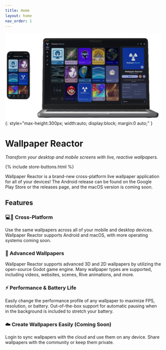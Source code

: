 ```yaml
---
title: Home
layout: home
nav_order: 1
---
```


![Mockup](/assets/images/mockup2.webp){: style="max-height:300px; width:auto; display:block; margin:0 auto;" }

# Wallpaper Reactor

_Transform your desktop and mobile screens with live, reactive wallpapers._

{% include store-buttons.html %}

Wallpaper Reactor is a brand-new cross-platform live wallpaper application for all of your devices! The Android release can be found on the Google Play Store or the releases page, and the macOS version is coming soon.

## Features
### 💻📱 Cross-Platform
Use the same wallpapers across all of your mobile and desktop devices. Wallpaper Reactor supports Android and macOS, with more operating systems coming soon.

### 🚀 Advanced Wallpapers
Wallpaper Reactor supports advanced 3D and 2D wallpapers by utilizing the open-source Godot game engine. Many wallpaper types are supported, including videos, websites, scenes, Rive animations, and more.

### ⚡️ Performance & Battery Life
Easily change the performance profile of any wallpaper to maximize FPS, resolution, or battery. Out-of-the-box support for automatic pausing when in the background is included to stretch your battery.

### ☁️ Create Wallpapers Easily (Coming Soon)
Login to sync wallpapers with the cloud and use them on any device. Share wallpapers with the community or keep them private.
